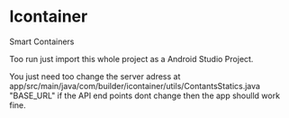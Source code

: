 # Icontainer
Smart Containers

Too run just import this whole project as a Android Studio Project.

You just need too change the server adress at 
app/src/main/java/com/builder/icontainer/utils/ContantsStatics.java "BASE_URL"
if the API end points dont change then the app shoulld work fine.
